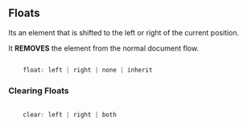 ## Floats

Its an element that is shifted to the left or right of the current position.

It **REMOVES** the element from the normal document flow.

```css

	float: left | right | none | inherit

```


### Clearing Floats


```css
	
	clear: left | right | both
```
